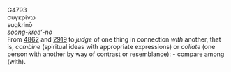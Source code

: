 G4793  
συγκρίνω  
sugkrinō  
*soong-kree‘-no*  
From [4862](g4862) and [2919](g2919) to *judge* of one thing in
connection *with* another, that is, *combine* (spiritual ideas with
appropriate expressions) or *collate* (one person with another by way of
contrast or resemblance): - compare among (with).  
